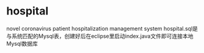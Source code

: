 # hospital
novel coronavirus patient hospitalization management system
hospital.sql是与系统匹配的Mysql表，创建好后在eclipse里启动index.java文件即可连接本地Mysql数据库
